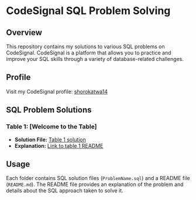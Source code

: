 # CodeSignal SQL Problem Solving

## Overview

This repository contains my solutions to various SQL problems on CodeSignal. CodeSignal is a platform that allows you to practice and improve your SQL skills through a variety of database-related challenges.

## Profile

Visit my CodeSignal profile: [shorokatwa14](https://app.codesignal.com/profile/shorokatwa14)

## SQL Problem Solutions

### Table 1: [Welcome to the Table]

- **Solution File:** [Table 1 solution](Welcome_to_the_Table/)
- **Explanation:** [Link to table 1 README](Welcome_to_the_Table/README.md)

## Usage

Each folder contains SQL solution files (`ProblemName.sql`) and a README file (`README.md`). The README file provides an explanation of the problem and details about the SQL approach taken to solve it.
